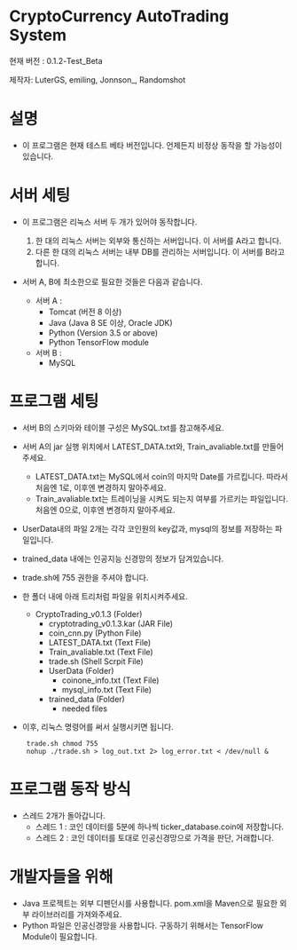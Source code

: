 CryptoCurrency AutoTrading System
==================================

현재 버전 : 0.1.2-Test_Beta 

제작자: LuterGS, emiling, Jonnson_, Randomshot

# 설명
 * 이 프로그램은 현재 테스트 베타 버전입니다. 언제든지 비정상 동작을 할 가능성이 있습니다. 
 
# 서버 세팅
 * 이 프로그램은 리눅스 서버 두 개가 있어야 동작합니다.
   1. 한 대의 리눅스 서버는 외부와 통신하는 서버입니다. 이 서버를 A라고 합니다.
   2. 다른 한 대의 리눅스 서버는 내부 DB를 관리하는 서버입니다. 이 서버를 B라고 합니다.
   
 * 서버 A, B에 최소한으로 필요한 것들은 다음과 같습니다.
   * 서버 A : 
     * Tomcat (버전 8 이상)
     * Java (Java 8 SE 이상, Oracle JDK)  
     * Python (Version 3.5 or above)
     * Python TensorFlow module
   * 서버 B :
     * MySQL
     
# 프로그램 세팅
 * 서버 B의 스키마와 테이블 구성은 MySQL.txt를 참고해주세요.
 * 서버 A의 jar 실행 위치에서 LATEST_DATA.txt와, Train_avaliable.txt를 만들어주세요.
   * LATEST_DATA.txt는 MySQL에서 coin의 마지막 Date를 가르킵니다. 따라서 처음엔 1로, 이후엔 변경하지 말아주세요.
   * Train_avaliable.txt는 트레이닝을 시켜도 되는지 여부를 가르키는 파일입니다. 처음엔 0으로, 이후엔 변경하지 말아주세요.
 * UserData내의 파일 2개는 각각 코인원의 key값과, mysql의 정보를 저장하는 파일입니다.
 * trained_data 내에는 인공지능 신경망의 정보가 담겨있습니다.
 * trade.sh에 755 권한을 주셔야 합니다.  
 
 * 한 폴더 내에 아래 트리처럼 파일을 위치시켜주세요.
   * CryptoTrading_v0.1.3 (Folder)
     * cryptotrading_v0.1.3.kar (JAR File)
     * coin_cnn.py (Python File)
     * LATEST_DATA.txt (Text File)
     * Train_avaliable.txt (Text File)
     * trade.sh (Shell Scrpit File)
     * UserData (Folder)
       * coinone_info.txt (Text File)
       * mysql_info.txt (Text File)
     * trained_data (Folder)
       * needed files
       
 * 이후, 리눅스 명령어를 써서 실행시키면 됩니다.
    <pre><code> trade.sh chmod 755 
    nohup ./trade.sh > log_out.txt 2> log_error.txt < /dev/null &</code></pre>
    
    
# 프로그램 동작 방식
 * 스레드 2개가 돌아갑니다.
   * 스레드 1 : 코인 데이터를 5분에 하나씩 ticker_database.coin에 저장합니다.
   * 스레드 2 : 코인 데이터를 토대로 인공신경망으로 가격을 판단, 거래합니다.
   
# 개발자들을 위해
 * Java 프로젝트는 외부 디펜던시를 사용합니다. pom.xml을 Maven으로 필요한 외부 라이브러리를 가져와주세요.
 * Python 파일은 인공신경망을 사용합니다. 구동하기 위해서는 TensorFlow Module이 필요합니다.
 
